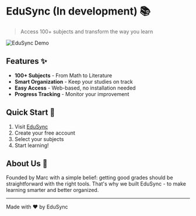 # EduSync (In development) 📚
> Access 100+ subjects and transform the way you learn

![EduSync Demo](https://via.placeholder.com/600x300)

## Features ✨
- **100+ Subjects** - From Math to Literature
- **Smart Organization** - Keep your studies on track
- **Easy Access** - Web-based, no installation needed
- **Progress Tracking** - Monitor your improvement

## Quick Start 🚀
1. Visit [EduSync](https://edusync.info)
2. Create your free account
3. Select your subjects
4. Start learning!

## About Us 👋
Founded by Marc with a simple belief: getting good grades should be straightforward with the right tools. That's why we built EduSync - to make learning smarter and better organized.

---
Made with ❤️ by EduSync
